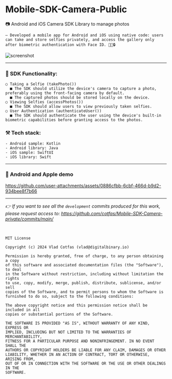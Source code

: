 # Mobile-SDK-Camera-Public
📷 Android and iOS Camera SDK Library to manage photos

`— Developed a mobile app for Android and iOS using native code: users can take and store selfies privately, and access the gallery only after biometric authentication with Face ID. 📸📱🔒`

![screenshot](https://github.com/user-attachments/assets/5adb3ee4-fda8-4d70-bfca-2adad05bce26)

-----------------

### 🧩 SDK Functionality:
```
○ Taking a Selfie (takePhoto())
  ■ The SDK should utilize the device's camera to capture a photo, preferably using the front-facing camera by default.
  ■ The captured photos should be stored locally on the device.
○ Viewing Selfies (accessPhotos())
  ■ The SDK should allow users to view previously taken selfies.
○ User Authentication (authenticateUser())
  ■ The SDK should authenticate the user using the device's built-in biometric capabilities before granting access to the photos.
```

### ⚒️ Tech stack:
`- Android sample: Kotlin`</br>
`- Android library: Java`</br>
`- iOS sample: SwiftUI`</br>
`- iOS library: Swift`</br>

<!--
📍 *[ source code of camera-sdk Android Java library available at https://github.com/cotfas/Mobile-SDK-Camera-private/tree/main/android/CameraApp/camera-sdk ]*
-->

-----------------

### 📲 Android and Apple demo

https://github.com/user-attachments/assets/0886cfbb-6cbf-466d-b9d2-934bee8f7b66

<!--
<details><summary>More videos (click to expand)</summary>

### 📲 Android demo
https://github.com/user-attachments/assets/a22ac105-31a7-4df1-8615-7f67345c691b

_*the black screen from the video is when using Biometrics (recording on android can't be made)_

### 🔥 iOS demo
https://github.com/user-attachments/assets/744cd887-81f1-4293-be82-c3b0649c5c4d

</br>

</details>
-->
-----------------
_👉 If you want to see all the `development` commits produced for this work, please request access to: https://github.com/cotfas/Mobile-SDK-Camera-private/commits/main/_

</br>

```
MIT License

Copyright (c) 2024 Vlad Cotfas (vlad@digitalbinary.io)

Permission is hereby granted, free of charge, to any person obtaining a copy
of this software and associated documentation files (the "Software"), to deal
in the Software without restriction, including without limitation the rights
to use, copy, modify, merge, publish, distribute, sublicense, and/or sell
copies of the Software, and to permit persons to whom the Software is
furnished to do so, subject to the following conditions:

The above copyright notice and this permission notice shall be included in all
copies or substantial portions of the Software.

THE SOFTWARE IS PROVIDED "AS IS", WITHOUT WARRANTY OF ANY KIND, EXPRESS OR
IMPLIED, INCLUDING BUT NOT LIMITED TO THE WARRANTIES OF MERCHANTABILITY,
FITNESS FOR A PARTICULAR PURPOSE AND NONINFRINGEMENT. IN NO EVENT SHALL THE
AUTHORS OR COPYRIGHT HOLDERS BE LIABLE FOR ANY CLAIM, DAMAGES OR OTHER
LIABILITY, WHETHER IN AN ACTION OF CONTRACT, TORT OR OTHERWISE, ARISING FROM,
OUT OF OR IN CONNECTION WITH THE SOFTWARE OR THE USE OR OTHER DEALINGS IN THE
SOFTWARE.
```
